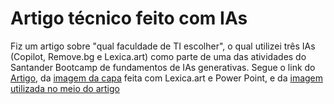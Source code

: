 # Artigo técnico feito com IAs

Fiz um artigo sobre "qual faculdade de TI escolher", o qual utilizei três IAs (Copilot,
Remove.bg e Lexica.art) como parte de uma das atividades do Santander Bootcamp de fundamentos de IAs generativas. 
Segue o link do [Artigo](https://web.dio.me/articles/faculdade-de-ti-quais-sao-os-principais-cursos-e-suas-diferencas?back=%2Farticles&page=1&order=oldest), da [imagem da capa](https://github.com/MPGoncalves29/Artigo_com_IA/blob/main/a_guy_with_glasses-removebg-preview.png) feita com Lexica.art e Power Point, e da [imagem utilizada no meio do artigo](https://th.bing.com/th/id/OIP.RmRnaAqaatxOKrjMN7ylgAHaE8?rs=1&pid=ImgDetMain)
